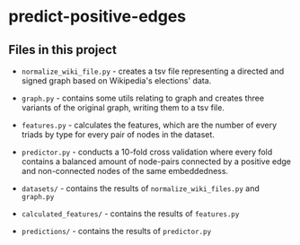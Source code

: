 # predict-positive-edges

## Files in this project
* `normalize_wiki_file.py` - creates a tsv file representing a directed and signed graph based on Wikipedia's elections' data.
* `graph.py` - contains some utils relating to graph and creates three variants of the original graph, writing them to a tsv file.
* `features.py` - calculates the features, which are the number of every triads by type for every pair of nodes in the dataset.
* `predictor.py` - conducts a 10-fold cross validation where every fold contains a balanced amount of node-pairs connected by a positive edge and non-connected nodes of the same embeddedness.

* `datasets/` - contains the results of `normalize_wiki_files.py` and `graph.py`
* `calculated_features/` - contains the results of `features.py`
* `predictions/` - contains the results of `predictor.py`
